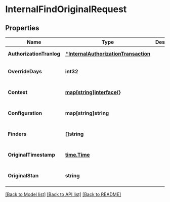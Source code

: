# InternalFindOriginalRequest

## Properties
Name | Type | Description | Notes
------------ | ------------- | ------------- | -------------
**AuthorizationTranlog** | [***InternalAuthorizationTransaction**](internal_authorization_transaction.md) |  | [default to null]
**OverrideDays** | **int32** |  | [optional] [default to null]
**Context** | [**map[string]interface{}**](interface{}.md) |  | [optional] [default to null]
**Configuration** | **map[string]string** |  | [optional] [default to null]
**Finders** | **[]string** |  | [optional] [default to null]
**OriginalTimestamp** | [**time.Time**](time.Time.md) |  | [optional] [default to null]
**OriginalStan** | **string** |  | [optional] [default to null]

[[Back to Model list]](../README.md#documentation-for-models) [[Back to API list]](../README.md#documentation-for-api-endpoints) [[Back to README]](../README.md)


